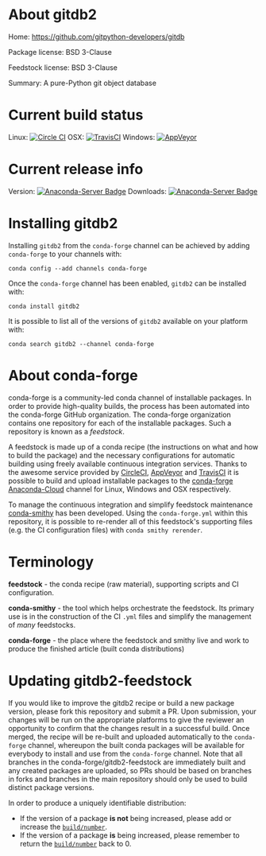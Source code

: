 About gitdb2
============

Home: https://github.com/gitpython-developers/gitdb

Package license: BSD 3-Clause

Feedstock license: BSD 3-Clause

Summary: A pure-Python git object database



Current build status
====================

Linux: [![Circle CI](https://circleci.com/gh/conda-forge/gitdb2-feedstock.svg?style=shield)](https://circleci.com/gh/conda-forge/gitdb2-feedstock)
OSX: [![TravisCI](https://travis-ci.org/conda-forge/gitdb2-feedstock.svg?branch=master)](https://travis-ci.org/conda-forge/gitdb2-feedstock)
Windows: [![AppVeyor](https://ci.appveyor.com/api/projects/status/github/conda-forge/gitdb2-feedstock?svg=True)](https://ci.appveyor.com/project/conda-forge/gitdb2-feedstock/branch/master)

Current release info
====================
Version: [![Anaconda-Server Badge](https://anaconda.org/conda-forge/gitdb2/badges/version.svg)](https://anaconda.org/conda-forge/gitdb2)
Downloads: [![Anaconda-Server Badge](https://anaconda.org/conda-forge/gitdb2/badges/downloads.svg)](https://anaconda.org/conda-forge/gitdb2)

Installing gitdb2
=================

Installing `gitdb2` from the `conda-forge` channel can be achieved by adding `conda-forge` to your channels with:

```
conda config --add channels conda-forge
```

Once the `conda-forge` channel has been enabled, `gitdb2` can be installed with:

```
conda install gitdb2
```

It is possible to list all of the versions of `gitdb2` available on your platform with:

```
conda search gitdb2 --channel conda-forge
```


About conda-forge
=================

conda-forge is a community-led conda channel of installable packages.
In order to provide high-quality builds, the process has been automated into the
conda-forge GitHub organization. The conda-forge organization contains one repository
for each of the installable packages. Such a repository is known as a *feedstock*.

A feedstock is made up of a conda recipe (the instructions on what and how to build
the package) and the necessary configurations for automatic building using freely
available continuous integration services. Thanks to the awesome service provided by
[CircleCI](https://circleci.com/), [AppVeyor](http://www.appveyor.com/)
and [TravisCI](https://travis-ci.org/) it is possible to build and upload installable
packages to the [conda-forge](https://anaconda.org/conda-forge)
[Anaconda-Cloud](http://docs.anaconda.org/) channel for Linux, Windows and OSX respectively.

To manage the continuous integration and simplify feedstock maintenance
[conda-smithy](http://github.com/conda-forge/conda-smithy) has been developed.
Using the ``conda-forge.yml`` within this repository, it is possible to re-render all of
this feedstock's supporting files (e.g. the CI configuration files) with ``conda smithy rerender``.


Terminology
===========

**feedstock** - the conda recipe (raw material), supporting scripts and CI configuration.

**conda-smithy** - the tool which helps orchestrate the feedstock.
                   Its primary use is in the construction of the CI ``.yml`` files
                   and simplify the management of *many* feedstocks.

**conda-forge** - the place where the feedstock and smithy live and work to
                  produce the finished article (built conda distributions)


Updating gitdb2-feedstock
=========================

If you would like to improve the gitdb2 recipe or build a new
package version, please fork this repository and submit a PR. Upon submission,
your changes will be run on the appropriate platforms to give the reviewer an
opportunity to confirm that the changes result in a successful build. Once
merged, the recipe will be re-built and uploaded automatically to the
`conda-forge` channel, whereupon the built conda packages will be available for
everybody to install and use from the `conda-forge` channel.
Note that all branches in the conda-forge/gitdb2-feedstock are
immediately built and any created packages are uploaded, so PRs should be based
on branches in forks and branches in the main repository should only be used to
build distinct package versions.

In order to produce a uniquely identifiable distribution:
 * If the version of a package **is not** being increased, please add or increase
   the [``build/number``](http://conda.pydata.org/docs/building/meta-yaml.html#build-number-and-string).
 * If the version of a package **is** being increased, please remember to return
   the [``build/number``](http://conda.pydata.org/docs/building/meta-yaml.html#build-number-and-string)
   back to 0.
